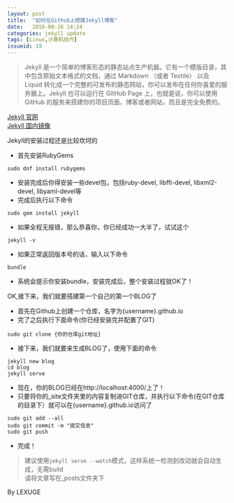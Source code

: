 ```yaml
---
layout: post
title:  "如何在Github上搭建Jekyll博客"
date:   2016-08-26 14:24
categories: jekyll update
tags: [Linux,计算机技巧]
issueid: 19
---
```

>Jekyll 是一个简单的博客形态的静态站点生产机器。它有一个模版目录，其中包含原始文本格式的文档，通过 Markdown （或者 Textile） 以及 Liquid 转化成一个完整的可发布的静态网站，你可以发布在任何你喜爱的服务器上。Jekyll 也可以运行在 GitHub Page 上，也就是说，你可以使用 GitHub 的服务来搭建你的项目页面、博客或者网站，而且是完全免费的。

[Jekyll 官网](http://jekyllrb.com/)  
[Jekyll 国内镜像](http://jekyll.bootcss.com/)

Jekyll的安装过程还是比较坎坷的
- 首先安装RubyGems
```
sudo dnf install rubygems
```
- 安装完成后你得安装一些devel包，包括ruby-devel, libffi-devel, libxml2-devel, libyaml-devel等
- 完成后执行以下命令
```
sudo gem install jekyll
```
- 如果全程无报错，那么恭喜你，你已经成功一大半了，试试这个
```
jekyll -v
```
- 如果正常返回版本号的话，输入以下命令
```
bundle
```
- 系统会提示你安装bundle，安装完成后，整个安装过程就OK了！

OK,接下来，我们就要搭建第一个自己的第一个BLOG了
- 首先在Github上创建一个仓库，名字为{username}.github.io
- 完了之后执行下面命令(你已经安装完并配置了GIT)
```
sudo git clone {你的仓库git地址}
```
- 接下来，我们就要来生成BLOG了，使用下面的命令
```
jekyll new blog
cd blog
jekyll serve
```
- 现在，你的BLOG已经在http://localhost:4000/上了！
- 只要将你的_site文件夹里的内容复制进GIT仓库，并执行以下命令(在GIT仓库的目录下）就可以在{username}.github.io访问了
```
sudo git add --all
sudo git commit -m "提交信息"
sudo git push
```
- 完成！
>建议使用```jekyll serve --watch```模式，这样系统一检测到改动就会自动生成，无需build  
请将文章写在_posts文件夹下

By LEXUGE

